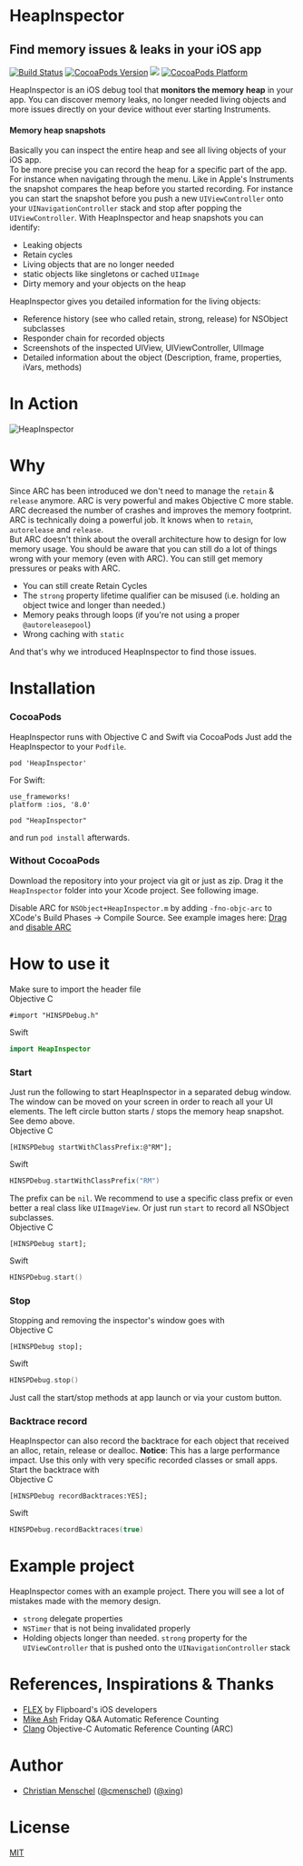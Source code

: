 # HeapInspector
## Find memory issues & leaks in your iOS app
[![Build Status](https://api.travis-ci.org/tapwork/HeapInspector-for-iOS.svg?style=flat)](https://travis-ci.org/tapwork/HeapInspector-for-iOS)
[![CocoaPods Version](http://img.shields.io/cocoapods/v/HeapInspector.svg?style=flat)](https://github.com/tapwork/HeapInspector-for-iOS/blob/master/HeapInspector.podspec)
[![](http://img.shields.io/cocoapods/l/HeapInspector.svg?style=flat)](https://github.com/tapwork/HeapInspector-for-iOS/blob/master/LICENSE.md)
[![CocoaPods Platform](http://img.shields.io/cocoapods/p/HeapInspector.svg?style=flat)]()

HeapInspector is an iOS debug tool that **monitors the memory heap** in your app. You can discover memory leaks, no longer needed living objects and more issues directly on your device without ever starting Instruments.

#### Memory heap snapshots
Basically you can inspect the entire heap and see all living objects of your iOS app. <br>
To be more precise you can record the heap for a specific part of the app. For instance when navigating through the menu. Like in Apple's Instruments the snapshot compares the heap before you started recording. For instance you can start the snapshot before you push a new `UIViewController` onto your `UINavigationController` stack and stop after popping the `UIViewController`.
With HeapInspector and heap snapshots you can identify:
* Leaking objects
* Retain cycles
* Living objects that are no longer needed
* static objects like singletons or cached `UIImage`
* Dirty memory and your objects on the heap

HeapInspector gives you detailed information for the living objects:

* Reference history (see who called retain, strong, release) for NSObject subclasses
* Responder chain for recorded objects
* Screenshots of the inspected UIView, UIViewController, UIImage
* Detailed information about the object (Description, frame, properties, iVars, methods)

# In Action

![HeapInspector](README_Xtras/screencast.gif)


# Why
Since ARC has been introduced we don't need to manage the `retain` & `release` anymore. ARC is very powerful and makes Objective C more stable. ARC decreased the number of crashes and improves the memory footprint.<br> ARC is technically doing a powerful job. It knows when to `retain`, `autorelease` and `release`.
<br>But ARC doesn't think about the overall architecture how to design for low memory usage. You should be aware that you can still do a lot of things wrong with your memory (even with ARC). You can still get memory pressures or peaks with ARC.
* You can still create Retain Cycles
* The `strong` property lifetime qualifier can be misused (i.e. holding an object twice and longer than needed.)
* Memory peaks through loops (if you're not using a proper `@autoreleasepool`)
* Wrong caching with `static`

And that's why we introduced HeapInspector to find those issues.

# Installation
### CocoaPods
HeapInspector runs with Objective C and Swift via CocoaPods
Just add the HeapInspector to your `Podfile`.
```
pod 'HeapInspector'
```

For Swift:
```
use_frameworks!
platform :ios, '8.0'

pod "HeapInspector"
```

and run `pod install` afterwards.

### Without CocoaPods
Download the repository into your project via git or just as zip.
Drag it the `HeapInspector` folder into your Xcode project. See following image.

Disable ARC for `NSObject+HeapInspector.m` by adding `-fno-objc-arc` to XCode's Build Phases -> Compile Source. See example images here: [Drag](README_Xtras/drag.png) and [disable ARC](README_Xtras/no_arc.png)

# How to use it

Make sure to import the header file<br />
Objective C
```objc
#import "HINSPDebug.h"
```
Swift
```swift
import HeapInspector
```

### Start
Just run the following to start HeapInspector in a separated debug window. The window can be moved on your screen in order to reach all your UI elements. The left circle button starts / stops the memory heap snapshot. See demo above.<br />
Objective C
```objc
[HINSPDebug startWithClassPrefix:@"RM"];
```
Swift
```swift
HINSPDebug.startWithClassPrefix("RM")
```

The prefix can be `nil`. We recommend to use a specific class prefix or even better a real class like `UIImageView`.
Or just run `start` to record all NSObject subclasses.<br />
Objective C
```objc
[HINSPDebug start];
```
Swift
```swift
HINSPDebug.start()
```
### Stop
Stopping and removing the inspector's window goes with<br />
Objective C
```objc
[HINSPDebug stop];
```
Swift
```swift
HINSPDebug.stop()
```
Just call the start/stop methods at app launch or via your custom button.

### Backtrace record
HeapInspector can also record the backtrace for each object that received an alloc, retain, release or dealloc.
**Notice**: This has a large performance impact. Use this only with very specific recorded classes or small apps.
Start the backtrace with<br />
Objective C
```objc
[HINSPDebug recordBacktraces:YES]; 
```
Swift
```swift
HINSPDebug.recordBacktraces(true)
```

# Example project
HeapInspector comes with an example project. There you will see a lot of mistakes made with the memory design.  
* `strong` delegate properties
* `NSTimer` that is not being invalidated properly
*  Holding objects longer than needed. `strong` property for the `UIViewController` that is pushed onto the `UINavigationController` stack

# References, Inspirations & Thanks
* [FLEX](https://github.com/flipboard/flex) by Flipboard's iOS developers
* [Mike Ash](https://www.mikeash.com/pyblog/friday-qa-2011-09-30-automatic-reference-counting.html) Friday Q&A Automatic Reference Counting
* [Clang](http://clang.llvm.org/docs/AutomaticReferenceCounting.html) Objective-C Automatic Reference Counting (ARC)

# Author
* [Christian Menschel](http://github.com/tapwork) ([@cmenschel](https://twitter.com/cmenschel))  ([@xing](https://twitter.com/xingdevs))

# License
[MIT](LICENSE.md)
